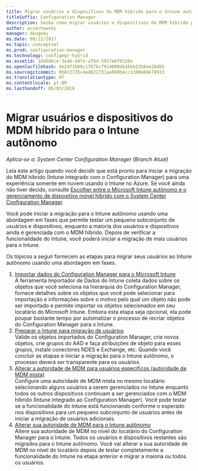 ```yaml
---
title: Migrar usuários e dispositivos do MDM híbrido para o Intune autônomo
titleSuffix: Configuration Manager
description: Saiba como migrar usuários e dispositivos do MDM híbrido para o Intune no Azure.
author: aczechowski
manager: dougeby
ms.date: 09/12/2017
ms.topic: conceptual
ms.prod: configuration-manager
ms.technology: configmgr-hybrid
ms.assetid: 1dd696ce-3e46-4dfa-a76d-592fe0f0320e
ms.openlocfilehash: 4e2471b06c1767bcf914000d626bb22b6ee2bd6b
ms.sourcegitcommit: 0b0c2735c4ed822731ae069b4cc1380e89e78933
ms.translationtype: HT
ms.contentlocale: pt-BR
ms.lasthandoff: 05/03/2018
---
```

# <a name="migrate-hybrid-mdm-users-and-devices-to-intune-standalone"></a>Migrar usuários e dispositivos do MDM híbrido para o Intune autônomo

*Aplica-se a: System Center Configuration Manager (Branch Atual)*    

Leia este artigo quando você decidir que está pronto para iniciar a migração do MDM híbrido (Intune integrado com o Configuration Manager) para uma experiência somente em nuvem usando o Intune no Azure. Se você ainda não tiver decido, consulte [Escolher entre o Microsoft Intune autônomo e o gerenciamento de dispositivo móvel híbrido com o System Center Configuration Manager](https://docs.microsoft.com/sccm/mdm/understand/choose-between-standalone-intune-and-hybrid-mobile-device-management). 

Você pode iniciar a migração para o Intune autônomo usando uma abordagem em fases que permite testar um pequeno subconjunto de usuários e dispositivos, enquanto a maioria dos usuários e dispositivos ainda é gerenciada com o MDM híbrido. Depois de verificar a funcionalidade do Intune, você poderá iniciar a migração de mais usuários para o Intune.    

Os tópicos a seguir fornecem as etapas para migrar seus usuários ao Intune autônomo usando uma abordagem em fases.    
  
1.  [Importar dados do Configuration Manager para o Microsoft Intune](migrate-import-data.md)   
    A ferramenta Importador de Dados do Intune coleta dados sobre os objetos que você seleciona na hierarquia do Configuration Manager, fornece detalhes sobre os objetos que você pode selecionar para importação e informações sobre o motivo pelo qual um objeto não pode ser importado e permite importar os objetos selecionados em seu locatário do Microsoft Intune. Embora esta etapa seja opcional, ela pode poupar bastante tempo por automatizar o processo de recriar objetos do Configuration Manager para o Intune. 
2.  [Preparar o Intune para migração de usuários](migrate-prepare-intune.md)    
    Valide os objetos importados do Configuration Manager, crie novos objetos, crie grupos do AAD e faça atribuições de objeto para esses grupos, instale conectores NDES e Exchange, etc. Quando você concluir as etapas e iniciar a migração para o Intune autônomo, o processo deverá ser transparente para os usuários.  
3.  [Alterar a autoridade de MDM para usuários específicos (autoridade de MDM mista)](migrate-mixed-authority.md)    
    Configure uma autoridade de MDM mista no mesmo locatário selecionando alguns usuários a serem gerenciados no Intune enquanto todos os outros dispositivos continuam a ser gerenciados com o MDM híbrido (Intune integrado ao Configuration Manager). Você pode testar se a funcionalidade do Intune está funcionando conforme o esperado nos dispositivos para um pequeno subconjunto de usuários antes de iniciar a migração de usuários adicionais. 
4.  [Alterar sua autoridade de MDM para o Intune autônomo](change-mdm-authority.md)     
    Altere sua autoridade de MDM no nível do locatário do Configuration Manager para o Intune. Todos os usuários e dispositivos restantes são migrados para o Intune autônomo. Você vai alterar a sua autoridade de MDM no nível do locatário depois de testar completamente a funcionalidade do Intune na etapa anterior e migrar a maioria ou todos os usuários.